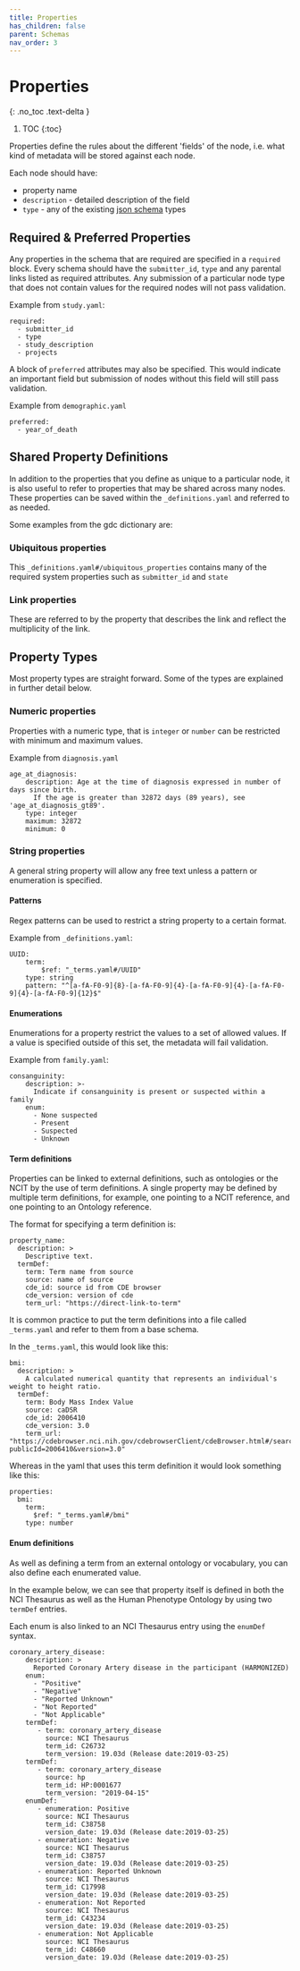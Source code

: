 ```yaml
---
title: Properties
has_children: false
parent: Schemas
nav_order: 3
---
```


# Properties
{: .no_toc .text-delta }

1. TOC
{:toc}

Properties define the rules about the different 'fields' of the node, i.e. what kind of metadata will be stored against each node.

Each node should have:
 - property name
 - `description` - detailed description of the field
 - `type` - any of the existing [json schema](https://cswr.github.io/JsonSchema/spec/basic_types/) types

## Required & Preferred Properties

Any properties in the schema that are required are specified in a `required` block. Every schema should have the `submitter_id`, `type` and any parental links listed as required attributes. Any submission of a particular node type that does not contain values for the required nodes will not pass validation.

Example from `study.yaml`:

```
required:
  - submitter_id
  - type
  - study_description
  - projects
```

A block of `preferred` attributes may also be specified. This would indicate an important field but submission of nodes without this field will still pass validation.

Example from `demographic.yaml`

```
preferred:
  - year_of_death
```


## Shared Property Definitions

In addition to the properties that you define as unique to a particular node, it is also useful to refer to properties that may be shared across many nodes. These properties can be saved within the `_definitions.yaml` and referred to as needed.

Some examples from the gdc dictionary are:

### Ubiquitous properties 

This `_definitions.yaml#/ubiquitous_properties` contains many of the required system properties such as `submitter_id` and `state`

### Link properties

These are referred to by the property that describes the link and reflect the multiplicity of the link.

## Property Types

Most property types are straight forward. Some of the types are explained in further detail below.

### Numeric properties

Properties with a numeric type, that is `integer` or `number` can be restricted with minimum and maximum values.

Example from `diagnosis.yaml`

```
age_at_diagnosis:
    description: Age at the time of diagnosis expressed in number of days since birth.
      If the age is greater than 32872 days (89 years), see 'age_at_diagnosis_gt89'.
    type: integer
    maximum: 32872
    minimum: 0
```

### String properties

A general string property will allow any free text unless a pattern or enumeration is specified.

#### Patterns

Regex patterns can be used to restrict a string property to a certain format.

Example from  `_definitions.yaml`:

```
UUID:
    term:
        $ref: "_terms.yaml#/UUID"
    type: string
    pattern: "^[a-fA-F0-9]{8}-[a-fA-F0-9]{4}-[a-fA-F0-9]{4}-[a-fA-F0-9]{4}-[a-fA-F0-9]{12}$"
```

#### Enumerations

Enumerations for a property restrict the values to a set of allowed values. If a value is specified outside of this set, the metadata will fail validation.

Example from `family.yaml`:

```
consanguinity:
    description: >-
      Indicate if consanguinity is present or suspected within a family
    enum:
      - None suspected
      - Present
      - Suspected
      - Unknown
```

#### Term definitions

Properties can be linked to external definitions, such as ontologies or the NCIT by the use of term definitions. A single property may be defined by multiple term definitions, for example, one pointing to a NCIT reference, and one pointing to an Ontology reference.

The format for specifying a term definition is:

```
property_name:
  description: >
    Descriptive text.
  termDef:
    term: Term name from source
    source: name of source
    cde_id: source id from CDE browser
    cde_version: version of cde
    term_url: "https://direct-link-to-term"
```

It is common practice to put the term definitions into a file called `_terms.yaml` and refer to them from a base schema.

In the `_terms.yaml`, this would look like this:

```
bmi:
  description: >
    A calculated numerical quantity that represents an individual's weight to height ratio.
  termDef:
    term: Body Mass Index Value
    source: caDSR
    cde_id: 2006410
    cde_version: 3.0
    term_url: "https://cdebrowser.nci.nih.gov/cdebrowserClient/cdeBrowser.html#/search?publicId=2006410&version=3.0"
```

Whereas in the yaml that uses this term definition it would look something like this:

```
properties:
  bmi:
    term:
      $ref: "_terms.yaml#/bmi"
    type: number
```


#### Enum definitions

As well as defining a term from an external ontology or vocabulary, you can also define each enumerated value.

In the example below, we can see that property itself is defined in both the NCI Thesaurus as well as the Human Phenotype Ontology by using two `termDef` entries. 

Each enum is also linked to an NCI Thesaurus entry using the `enumDef` syntax.

```
coronary_artery_disease:
    description: >
      Reported Coronary Artery disease in the participant (HARMONIZED)
    enum:
      - "Positive"
      - "Negative"
      - "Reported Unknown"
      - "Not Reported"
      - "Not Applicable"
    termDef:
       - term: coronary_artery_disease
         source: NCI Thesaurus
         term_id: C26732
         term_version: 19.03d (Release date:2019-03-25)
    termDef:
       - term: coronary_artery_disease
         source: hp
         term_id: HP:0001677
         term_version: "2019-04-15"
    enumDef:
       - enumeration: Positive
         source: NCI Thesaurus
         term_id: C38758
         version_date: 19.03d (Release date:2019-03-25)
       - enumeration: Negative
         source: NCI Thesaurus
         term_id: C38757
         version_date: 19.03d (Release date:2019-03-25)
       - enumeration: Reported Unknown
         source: NCI Thesaurus
         term_id: C17998
         version_date: 19.03d (Release date:2019-03-25)
       - enumeration: Not Reported
         source: NCI Thesaurus
         term_id: C43234
         version_date: 19.03d (Release date:2019-03-25)
       - enumeration: Not Applicable
         source: NCI Thesaurus
         term_id: C48660
         version_date: 19.03d (Release date:2019-03-25)
```
